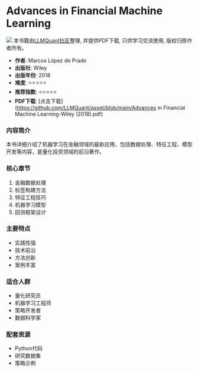 # Advances in Financial Machine Learning

![](https://fastly.jsdelivr.net/gh/bucketio/img3@main/2024/09/04/1725464231869-e0b2f727-2a0f-4270-bf6c-31ddc350426a.gif)
本书籍由[LLMQuant社区](https://llmquant.com/)整理, 并提供PDF下载, 只供学习交流使用, 版权归原作者所有。

- **作者**: Marcos López de Prado
- **出版社**: Wiley
- **出版年份**: 2018
- **难度**: ⭐⭐⭐⭐⭐
- **推荐指数**: ⭐⭐⭐⭐⭐
- **PDF下载**: [点击下载](https://github.com/LLMQuant/asset/blob/main/Advances in Financial Machine Learning-Wiley (2018).pdf)

### 内容简介

本书详细介绍了机器学习在金融领域的最新应用，包括数据处理、特征工程、模型开发等内容，是量化投资领域的前沿著作。

### 核心章节

1. 金融数据处理
2. 标签构建方法
3. 特征工程技巧
4. 机器学习模型
5. 回测框架设计

### 主要特点

- 实践性强
- 技术前沿
- 方法创新
- 案例丰富

### 适合人群

- 量化研究员
- 机器学习工程师
- 策略开发者
- 数据科学家

### 配套资源

- Python代码
- 研究数据集
- 策略示例

